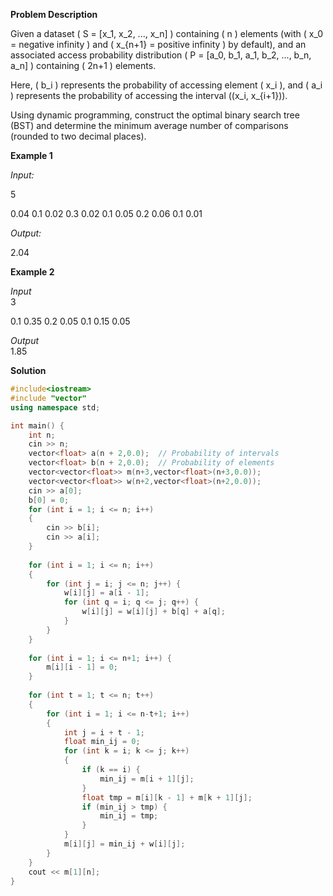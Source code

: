 **Problem Description**

Given a dataset \( S = [x_1, x_2, ..., x_n] \) containing \( n \) elements (with \( x_0 = negative infinity \) and \( x_{n+1} = positive infinity \) by default), and an associated access probability distribution \( P = [a_0, b_1, a_1, b_2, ..., b_n, a_n] \) containing \( 2n+1 \) elements.

Here, \( b_i \) represents the probability of accessing element \( x_i \), and \( a_i \) represents the probability of accessing the interval \((x_i, x_{i+1})\).

Using dynamic programming, construct the optimal binary search tree (BST) and determine the minimum average number of comparisons (rounded to two decimal places).

**Example 1**

*Input:*

5

0.04 0.1 0.02 0.3 0.02 0.1 0.05 0.2 0.06 0.1 0.01

*Output:*

2.04

**Example 2**

*Input*  
3

0.1 0.35 0.2 0.05 0.1 0.15 0.05

*Output*  
1.85

**Solution**
```cpp
#include<iostream>
#include "vector"
using namespace std;

int main() {
    int n;
    cin >> n; 
    vector<float> a(n + 2,0.0);  // Probability of intervals
    vector<float> b(n + 2,0.0);  // Probability of elements
    vector<vector<float>> m(n+3,vector<float>(n+3,0.0));
    vector<vector<float>> w(n+2,vector<float>(n+2,0.0));
    cin >> a[0];   
    b[0] = 0;
    for (int i = 1; i <= n; i++)
    {
        cin >> b[i];
        cin >> a[i];
    }
    
    for (int i = 1; i <= n; i++)
    {
        for (int j = i; j <= n; j++) {
            w[i][j] = a[i - 1];
            for (int q = i; q <= j; q++) {
                w[i][j] = w[i][j] + b[q] + a[q];
            }
        }
    }
    
    for (int i = 1; i <= n+1; i++) {
        m[i][i - 1] = 0;
    }
    
    for (int t = 1; t <= n; t++)
    {
        for (int i = 1; i <= n-t+1; i++)
        {
            int j = i + t - 1;
            float min_ij = 0;
            for (int k = i; k <= j; k++)  
            {
                if (k == i) {
                    min_ij = m[i + 1][j];
                }
                float tmp = m[i][k - 1] + m[k + 1][j];
                if (min_ij > tmp) {
                    min_ij = tmp;
                }
            }
            m[i][j] = min_ij + w[i][j];
        }
    }
    cout << m[1][n];
}
